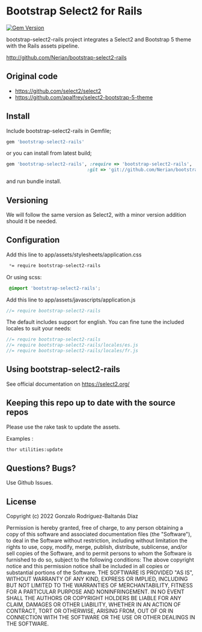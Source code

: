 # Bootstrap Select2 for Rails

[![Gem Version](https://badge.fury.io/rb/bootstrap-select2-rails.png)](http://badge.fury.io/rb/bootstrap-select2-rails)

bootstrap-select2-rails project integrates a Select2 and Bootstrap 5 theme with the Rails assets pipeline.

http://github.com/Nerian/bootstrap-select2-rails

## Original code

* https://github.com/select2/select2
* https://github.com/apalfrey/select2-bootstrap-5-theme


## Install

Include bootstrap-select2-rails in Gemfile;

``` ruby
gem 'bootstrap-select2-rails'
```

or you can install from latest build;

``` ruby
gem 'bootstrap-select2-rails', :require => 'bootstrap-select2-rails',
                              :git => 'git://github.com/Nerian/bootstrap-select2-rails.git'
```

and run bundle install.

## Versioning

We will follow the same version as Select2, with a minor version addition should it be needed.

## Configuration

Add this line to app/assets/stylesheets/application.css

``` css
 *= require bootstrap-select2-rails
```

Or using scss:

``` scss
 @import 'bootstrap-select2-rails';
```

Add this line to app/assets/javascripts/application.js

``` javascript
//= require bootstrap-select2-rails
```

The default includes support for english. You can fine tune the included locales to suit your needs:

```javascript
//= require bootstrap-select2-rails
//= require bootstrap-select2-rails/locales/es.js
//= require bootstrap-select2-rails/locales/fr.js
```

## Using bootstrap-select2-rails

See official documentation on https://select2.org/


## Keeping this repo up to date with the source repos

Please use the rake task to update the assets.

Examples :

```bash
thor utilities:update
```

## Questions? Bugs?

Use Github Issues.

## License
Copyright (c) 2022 Gonzalo Rodríguez-Baltanás Díaz

Permission is hereby granted, free of charge, to any person obtaining a copy of this software and associated documentation files (the "Software"), to deal in the Software without restriction, including without limitation the rights to use, copy, modify, merge, publish, distribute, sublicense, and/or sell copies of the Software, and to permit persons to whom the Software is furnished to do so, subject to the following conditions:
The above copyright notice and this permission notice shall be included in all copies or substantial portions of the Software.
THE SOFTWARE IS PROVIDED "AS IS", WITHOUT WARRANTY OF ANY KIND, EXPRESS OR IMPLIED, INCLUDING BUT NOT LIMITED TO THE WARRANTIES OF MERCHANTABILITY, FITNESS FOR A PARTICULAR PURPOSE AND NONINFRINGEMENT. IN NO EVENT SHALL THE AUTHORS OR COPYRIGHT HOLDERS BE LIABLE FOR ANY CLAIM, DAMAGES OR OTHER LIABILITY, WHETHER IN AN ACTION OF CONTRACT, TORT OR OTHERWISE, ARISING FROM, OUT OF OR IN CONNECTION WITH THE SOFTWARE OR THE USE OR OTHER DEALINGS IN THE SOFTWARE.

